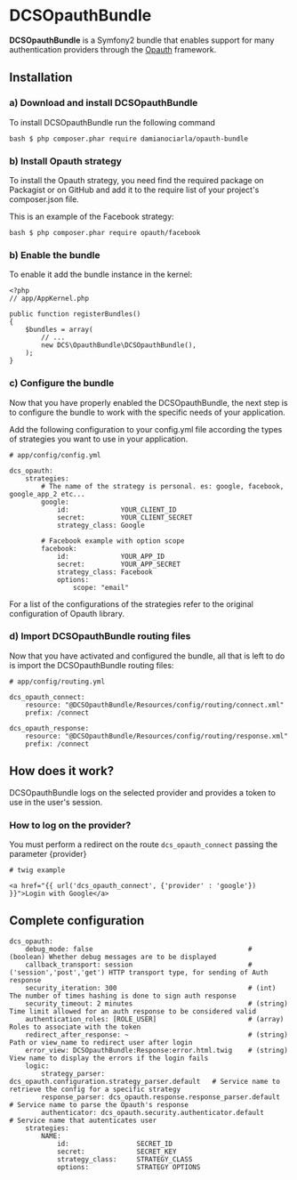 DCSOpauthBundle
===============

**DCSOpauthBundle** is a Symfony2 bundle that enables support for many authentication providers through the [Opauth](http://opauth.org/) framework.

## Installation

### a) Download and install DCSOpauthBundle

To install DCSOpauthBundle run the following command

	bash $ php composer.phar require damianociarla/opauth-bundle

### b) Install Opauth strategy

To install the Opauth strategy, you need find the required package on Packagist or on GitHub and add it to the require list of your project's composer.json file.

This is an example of the Facebook strategy:

    bash $ php composer.phar require opauth/facebook

### b) Enable the bundle

To enable it add the bundle instance in the kernel:

	<?php
	// app/AppKernel.php

	public function registerBundles()
	{
	    $bundles = array(
        	// ...
        	new DCS\OpauthBundle\DCSOpauthBundle(),
    	);
	}

### c) Configure the bundle

Now that you have properly enabled the DCSOpauthBundle, the next step is to configure the bundle to work with the specific needs of your application.

Add the following configuration to your config.yml file according the types of strategies you want to use in your application.

    # app/config/config.yml

    dcs_opauth:
        strategies:
            # The name of the strategy is personal. es: google, facebook, google_app_2 etc...
            google:
                id:             YOUR_CLIENT_ID
                secret:         YOUR_CLIENT_SECRET
                strategy_class: Google

            # Facebook example with option scope
            facebook:
                id:             YOUR_APP_ID
                secret:         YOUR_APP_SECRET
                strategy_class: Facebook
                options:
                    scope: "email"

For a list of the configurations of the strategies refer to the original configuration of Opauth library.

### d) Import DCSOpauthBundle routing files

Now that you have activated and configured the bundle, all that is left to do is import the DCSOpauthBundle routing files:

    # app/config/routing.yml

    dcs_opauth_connect:
        resource: "@DCSOpauthBundle/Resources/config/routing/connect.xml"
        prefix: /connect

    dcs_opauth_response:
        resource: "@DCSOpauthBundle/Resources/config/routing/response.xml"
        prefix: /connect

## How does it work?

DCSOpauthBundle logs on the selected provider and provides a token to use in the user's session.

### How to log on the provider?

You must perform a redirect on the route `dcs_opauth_connect` passing the parameter {provider}

    # twig example

    <a href="{{ url('dcs_opauth_connect', {'provider' : 'google'}) }}">Login with Google</a>

## Complete configuration

    dcs_opauth:
        debug_mode: false                                       # (boolean) Whether debug messages are to be displayed
        callback_transport: session                             # ('session','post','get') HTTP transport type, for sending of Auth response
        security_iteration: 300                                 # (int) The number of times hashing is done to sign auth response
        security_timeout: 2 minutes                             # (string) Time limit allowed for an auth response to be considered valid
        authentication_roles: [ROLE_USER]                       # (array) Roles to associate with the token
        redirect_after_response: ~                              # (string) Path or view_name to redirect user after login
        error_view: DCSOpauthBundle:Response:error.html.twig    # (string) View name to display the errors if the login fails
        logic:
            strategy_parser: dcs_opauth.configuration.strategy_parser.default   # Service name to retrieve the config for a specific strategy
            response_parser: dcs_opauth.response.response_parser.default        # Service name to parse the Opauth's response
            authenticator: dcs_opauth.security.authenticator.default            # Service name that autenticates user
        strategies:
            NAME:
                id:                 SECRET_ID
                secret:             SECRET_KEY
                strategy_class:     STRATEGY_CLASS
                options:            STRATEGY OPTIONS
